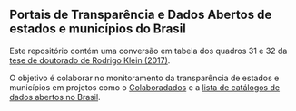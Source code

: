 ## Portais de Transparência e Dados Abertos de estados e municípios do Brasil

Este repositório contém uma conversão em tabela dos quadros 31 e 32 da [tese
de doutorado de Rodrigo Klein (2017)](http://tede2.pucrs.br/tede2/handle/tede/7724).

O objetivo é colaborar no monitoramento da transparência de estados e municípios 
em projetos como o [Colaboradados](http://colaboradados.github.io/) e a [lista
de catálogos de dados abertos no
Brasil](https://github.com/dadosgovbr/catalogos-dados-brasil).

